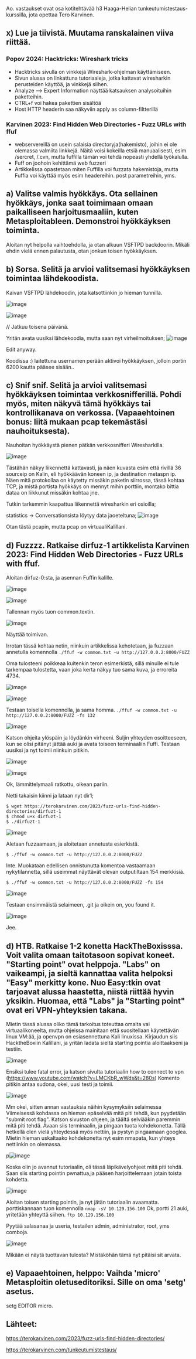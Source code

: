 Ao. vastaukset ovat osa kotitehtävää h3 Haaga-Helian tunkeutumistestaus-kurssilla, jota opettaa Tero Karvinen.

## x) Lue ja tiivistä. Muutama ranskalainen viiva riittää.

### Popov 2024: Hacktricks: Wireshark tricks

- Hacktricks sivulla on vinkkejä Wireshark-ohjelman käyttämiseen.
- Sivun alussa on linkattuna tutoriaaleja, jotka kattavat wiresharkin perusteiden käyttöä, ja vinkkejä siihen.
- Analyze --> Expert Information näyttää katsauksen analysoituihin paketteihin.
- CTRL+f voi hakea pakettien sisältöä
- Host HTTP headerin saa näkyviin apply as column-filtterillä

### Karvinen 2023: Find Hidden Web Directories - Fuzz URLs with ffuf
- webservereillä on usein salaisia directoryja(hakemisto), joihin ei ole olemassa valmiita linkkejä. Näitä voisi kokeilla etsiä manuaalisesti, esim /sercret, /.cvn, mutta fuffilla tämän voi tehdä nopeasti yhdellä työkalulla.
- Fuff on joohoin kehittämä web fuzzeri
- Artikkelissa opastetaan miten Fuffilla voi fuzzata hakemistoja, mutta Fuffia voi käyttää myös esim headereihin. post parametreihin, yms.


## a) Valitse valmis hyökkäys. Ota sellainen hyökkäys, jonka saat toimimaan omaan paikalliseen harjoitusmaaliin, kuten Metasploitableen. Demonstroi hyökkäyksen toiminta.

Aloitan nyt helpolla vaihtoehdolla, ja otan alkuun VSFTPD backdoorin. Mikäli ehdin vielä ennen palautusta, otan jonkun toisen hyökkäyksen.

## b) Sorsa. Selitä ja arvioi valitsemasi hyökkäyksen toimintaa lähdekoodista.

Kaivan VSFTPD lähdekoodin, jota katsottiinkin jo hieman tunnilla. 

![image](https://github.com/user-attachments/assets/67e35b77-847e-4ca0-b9e7-ec6be249110a)

![image](https://github.com/user-attachments/assets/7ddd75c4-906b-48d1-895f-48cc0f3deb22)

// Jatkuu toisena päivänä.

Yritän avata uusiksi lähdekoodia, mutta saan nyt virheilmoituksen;
![image](https://github.com/user-attachments/assets/7c44da37-8476-40f3-a934-a19fb6a70e40)

Edit anyway. 

Koodissa :) laitettuna usernamen perään aktivoi hyökkäyksen, jolloin portin 6200 kautta pääsee sisään..


## c) Snif snif. Selitä ja arvioi valitsemasi hyökkäyksen toimintaa verkkosnifferillä. Pohdi myös, miten näkyvä tämä hyökkäys tai kontrollikanava on verkossa. (Vapaaehtoinen bonus: liitä mukaan pcap tekemästäsi nauhoituksesta).

Nauhoitan hyökkäystä pienen pätkän verkkosnifferi Wiresharkilla.

![image](https://github.com/user-attachments/assets/19554c03-1fcc-4cbe-a6fe-6054ecb2274e)

Tästähän näkyy liikennettä kattavasti, ja näen kuvasta esim että rivillä 36 sourceip on Kalin, eli hyökkäävän koneen ip, ja destination metaspn ip. Näen mitä protokollaa on käytetty missäkin paketin siirrossa, tässä kohtaa TCP, ja mistä portista hyökkäys on mennyt mihin porttiin, montako bittia dataa on liikkunut missäkin kohtaa jne.

Tutkin tarkemmin kaapattua liikennettä wiresharkin eri osioilla;

statistics -> Conversationsista löytyy data jaoeteltuna;
![image](https://github.com/user-attachments/assets/d3773b22-8025-43b8-a346-91edaaf1bfef)

Otan tästä pcapin, mutta pcap on virtuaaliKalillani.

## d) Fuzzzz. Ratkaise dirfuz-1 artikkelista Karvinen 2023: Find Hidden Web Directories - Fuzz URLs with ffuf.

Aloitan dirfuz-0:sta, ja asennan Fuffin kalille.

![image](https://github.com/user-attachments/assets/e18ee93a-33e5-4ac8-b21e-f57d3a45067d)

![image](https://github.com/user-attachments/assets/4b6ab142-3686-411f-9a75-0ef33dc3683b)

Tallennan myös tuon common.textin.

![image](https://github.com/user-attachments/assets/fe9c7840-4f67-43ec-85c2-94eaaa4b1ad1)

Näyttää toimivan. 

Irrotan tässä kohtaa netin, niinkuin artikkelissa kehotetaan, ja fuzzaan annetulla komennolla `./ffuf -w common.txt -u http://127.0.0.2:8000/FUZZ`

Oma tulosteeni poikkeaa kuitenkin teron esimerkistä, sillä minulle ei tule tarkempaa tulostetta, vaan joka kerta näkyy tuo sama kuva, ja erroreita 4734. 

![image](https://github.com/user-attachments/assets/0bd8c7fb-df2d-4dd7-bae7-66ca0530bc66)

![image](https://github.com/user-attachments/assets/2052c596-d148-4a37-b16f-7d5a04067001)

Testaan toisella komennolla, ja sama homma. `./ffuf -w common.txt -u http://127.0.0.2:8000/FUZZ -fs 132`

![image](https://github.com/user-attachments/assets/48ee2781-6ae2-4604-a3b6-861041cc35a7)

Katson ohjeita ylöspäin ja löydänkin virheeni. Suljin yhteyden osoitteeseen, kun se olisi pitänyt jättää auki ja avata toiseen terminaaliin Fuffi.
Testaan uusiksi ja nyt toimii niinkuin pitikin.

![image](https://github.com/user-attachments/assets/ec2edd54-63d4-47be-8b52-0d6b4fb3fe47)

![image](https://github.com/user-attachments/assets/2428a8ae-b04c-4235-814b-71aaeed585aa)


Ok, lämmittelymaali ratkottu, oikean pariin.

Netti takaisin kiinni ja lataan nyt dir1;

    $ wget https://terokarvinen.com/2023/fuzz-urls-find-hidden-directories/dirfuzt-1
    $ chmod u+x dirfuzt-1
    $ ./dirfuzt-1

  ![image](https://github.com/user-attachments/assets/5ab4a71a-8b18-4e8f-8e05-ec929392ebe5)

Aletaan fuzzaamaan, ja aloitetaan annetusta esierkistä.

    $ ./ffuf -w common.txt -u http://127.0.0.2:8000/FUZZ

Inte.
Muokataan edellisen onnistunutta komentoa vastaamaan nykytilannetta, sillä useimmat näyttävät olevan outputiltaan 154 merkkisiä.

    $ ./ffuf -w common.txt -u http://127.0.0.2:8000/FUZZ -fs 154
  
![image](https://github.com/user-attachments/assets/5f148d7c-e559-4045-8c99-5a5affd7c907)

Testaan ensimmäistä selaimeen, .git ja oikein on, you found it.

![image](https://github.com/user-attachments/assets/8ecabca6-7d0b-45f3-8af4-146b2abae33f)

Jee.

## d) HTB. Ratkaise 1-2 konetta HackTheBoxisssa. Voit valita omaan taitotasoon sopivat koneet. "Starting point" ovat helppoja. "Labs" on vaikeampi, ja sieltä kannattaa valita helpoksi "Easy" merkitty kone. Nuo Easy:tkin ovat tarjoavat alussa haastetta, niistä riittää hyvin yksikin. Huomaa, että "Labs" ja "Starting point" ovat eri VPN-yhteyksien takana.

Mietin tässä alussa oliko tämä tarkoitus toteuttaa omalta vai virtuaalikoneelta, mutta ohjeissa mainitaan että suositellaan käytettävän linux VM:ää, ja openvpn on esiasennettuna Kali linuxissa.
Kirjaudun siis HacktheBoxiin Kalillani, ja yritän ladata sieltä starting pointia aloittaakseni ja testiin.

![image](https://github.com/user-attachments/assets/4e94059f-5320-40e6-bf2e-88f5292d4be1)

Ensiksi tulee fatal error, ja katson sivulta tutoriaalin how to connect to vpn (https://www.youtube.com/watch?v=LMCKbR_wWds&t=280s)
Komento pitikin antaa sudona, okei, uusi testi ja toimii.

![image](https://github.com/user-attachments/assets/f862667b-b567-4d68-9579-83794f4aa6ce)

Mm okei, sitten annan vastauksia näihin kysymyksiin selaimessa
Viimeisessä kohdassa on hieman epäselvää mitä piti tehdä, kun pyydetään "submit root flag". Katson sivuston ohjeen, ja täältä selviääkin paremmin mitä piti tehdä.
Avaan siis terminaalin, ja pingaan tuota kohdekonetta. Tällä hetkellä olen vielä yhteydessä myös nettiin, ja pystyn pingaamaan googlea. Mietin hieman uskaltaako kohdekonetta nyt esim nmapata, kun yhteys nettiinkin on olemassa.

p![image](https://github.com/user-attachments/assets/ff0a9659-cfaa-4d5d-8054-65c555fcedce)

Koska olin jo avannut tutoriaalin, oli tässä läpikävelyohjeet mitä piti tehdä. Saan siis starting pointin pwnattua,ja pääsen harjoittelemaan jotain toista kohdetta.

![image](https://github.com/user-attachments/assets/6c185ba1-6505-4386-94dd-dafea2a81d75)

Aloitan toisen starting pointin, ja nyt jätän tutoriaalin avaamatta.
porttiskannaan tuon komennolla `nmap -sV 10.129.156.100`
Ok, portti 21 auki, yritetään yhteyttä siihen.
 `ftp 10.129.156.100`

 Pyytää salasanaa ja useria, testailen admin, administrator, root, yms comboja. 


![image](https://github.com/user-attachments/assets/c2f074b3-9958-4ff1-8e78-7730113a29a1)

Mikään ei näytä tuottavan tulosta? Mistäköhän tämä nyt pitäisi sit arvata.


## e) Vapaaehtoinen, helppo: Vaihda 'micro' Metasploitin oletuseditoriksi. Sille on oma 'setg' asetus.

setg EDITOR micro.

## Lähteet:

https://terokarvinen.com/2023/fuzz-urls-find-hidden-directories/

https://terokarvinen.com/tunkeutumistestaus/
